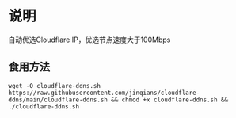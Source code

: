 # 说明
自动优选Cloudflare IP，优选节点速度大于100Mbps

## 食用方法
```shell
wget -O cloudflare-ddns.sh https://raw.githubusercontent.com/jinqians/cloudflare-ddns/main/cloudflare-ddns.sh && chmod +x cloudflare-ddns.sh && ./cloudflare-ddns.sh
```
